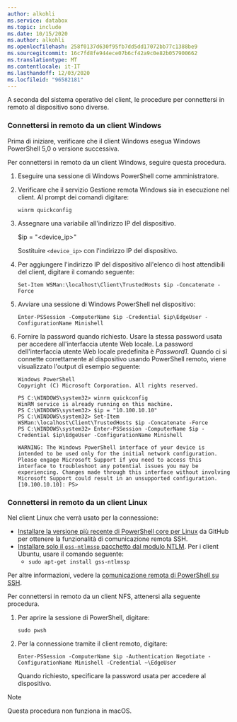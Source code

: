 ```yaml
---
author: alkohli
ms.service: databox
ms.topic: include
ms.date: 10/15/2020
ms.author: alkohli
ms.openlocfilehash: 258f0137d630f95fb7dd5dd17072bb77c1388be9
ms.sourcegitcommit: 16c7fd8fe944ece07b6cf42a9c0e82b057900662
ms.translationtype: MT
ms.contentlocale: it-IT
ms.lasthandoff: 12/03/2020
ms.locfileid: "96582181"
---
```

A seconda del sistema operativo del client, le procedure per connettersi in remoto al dispositivo sono diverse.

### <a name="remotely-connect-from-a-windows-client"></a>Connettersi in remoto da un client Windows

Prima di iniziare, verificare che il client Windows esegua Windows PowerShell 5,0 o versione successiva.

Per connettersi in remoto da un client Windows, seguire questa procedura.

1. Eseguire una sessione di Windows PowerShell come amministratore.
2. Verificare che il servizio Gestione remota Windows sia in esecuzione nel client. Al prompt dei comandi digitare:

    `winrm quickconfig`

3. Assegnare una variabile all'indirizzo IP del dispositivo.

    $ip = "<device_ip>"

    Sostituire `<device_ip>` con l'indirizzo IP del dispositivo.

4. Per aggiungere l'indirizzo IP del dispositivo all'elenco di host attendibili del client, digitare il comando seguente:

    `Set-Item WSMan:\localhost\Client\TrustedHosts $ip -Concatenate -Force`

5. Avviare una sessione di Windows PowerShell nel dispositivo:

    `Enter-PSSession -ComputerName $ip -Credential $ip\EdgeUser -ConfigurationName Minishell`

6. Fornire la password quando richiesto. Usare la stessa password usata per accedere all'interfaccia utente Web locale. La password dell'interfaccia utente Web locale predefinita è *Password1*. Quando ci si connette correttamente al dispositivo usando PowerShell remoto, viene visualizzato l'output di esempio seguente:  

    ```
    Windows PowerShell
    Copyright (C) Microsoft Corporation. All rights reserved.
    
    PS C:\WINDOWS\system32> winrm quickconfig
    WinRM service is already running on this machine.
    PS C:\WINDOWS\system32> $ip = "10.100.10.10"
    PS C:\WINDOWS\system32> Set-Item WSMan:\localhost\Client\TrustedHosts $ip -Concatenate -Force
    PS C:\WINDOWS\system32> Enter-PSSession -ComputerName $ip -Credential $ip\EdgeUser -ConfigurationName Minishell

    WARNING: The Windows PowerShell interface of your device is intended to be used only for the initial network configuration. Please engage Microsoft Support if you need to access this interface to troubleshoot any potential issues you may be experiencing. Changes made through this interface without involving Microsoft Support could result in an unsupported configuration.
    [10.100.10.10]: PS>
    ```

### <a name="remotely-connect-from-a-linux-client"></a>Connettersi in remoto da un client Linux

Nel client Linux che verrà usato per la connessione:

- [Installare la versione più recente di PowerShell core per Linux](https://docs.microsoft.com/powershell/scripting/install/installing-powershell-core-on-linux?view=powershell-6&preserve-view=true) da GitHub per ottenere la funzionalità di comunicazione remota SSH. 
- [Installare solo il `gss-ntlmssp` pacchetto dal modulo NTLM](https://github.com/Microsoft/omi/blob/master/Unix/doc/setup-ntlm-omi.md). Per i client Ubuntu, usare il comando seguente:
    - `sudo apt-get install gss-ntlmssp`

Per altre informazioni, vedere la [comunicazione remota di PowerShell su SSH](https://docs.microsoft.com/powershell/scripting/learn/remoting/ssh-remoting-in-powershell-core?view=powershell-6&preserve-view=true).

Per connettersi in remoto da un client NFS, attenersi alla seguente procedura.

1. Per aprire la sessione di PowerShell, digitare:

    `sudo pwsh`
 
2. Per la connessione tramite il client remoto, digitare:

    `Enter-PSSession -ComputerName $ip -Authentication Negotiate -ConfigurationName Minishell -Credential ~\EdgeUser`

    Quando richiesto, specificare la password usata per accedere al dispositivo.
 
> [!NOTE]
> Questa procedura non funziona in macOS.

